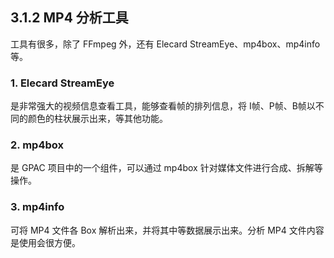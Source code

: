 ## 3.1.2 MP4 分析工具

工具有很多，除了 FFmpeg 外，还有 Elecard StreamEye、mp4box、mp4info 等。

### 1. Elecard StreamEye

是非常强大的视频信息查看工具，能够查看帧的排列信息，将 I帧、P帧、B帧以不同的颜色的柱状展示出来，等其他功能。

### 2. mp4box

是 GPAC 项目中的一个组件，可以通过 mp4box 针对媒体文件进行合成、拆解等操作。

### 3. mp4info

可将 MP4 文件各 Box 解析出来，并将其中等数据展示出来。分析 MP4 文件内容是使用会很方便。